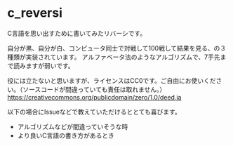 # c_reversi

C言語を思い出すために書いてみたリバーシです。

自分が黒、自分が白、コンピュータ同士で対戦して100戦して結果を見る、の３種類が実装されています。
アルファベータ法のようなアルゴリズムで、7手先まで読みますが弱いです。

役には立たないと思いますが、ライセンスはCC0です。ご自由にお使いください。（ソースコードが間違っていても責任は取れません。）
https://creativecommons.org/publicdomain/zero/1.0/deed.ja

以下の場合にIssueなどで教えていただけるととても喜びます。

- アルゴリズムなどが間違っていそうな時
- より良いC言語の書き方があるとき
